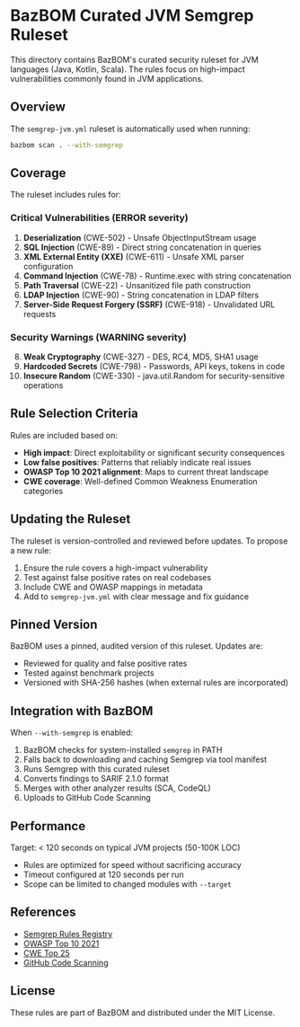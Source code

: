 # BazBOM Curated JVM Semgrep Ruleset

This directory contains BazBOM's curated security ruleset for JVM languages (Java, Kotlin, Scala). The rules focus on high-impact vulnerabilities commonly found in JVM applications.

## Overview

The `semgrep-jvm.yml` ruleset is automatically used when running:

```bash
bazbom scan . --with-semgrep
```

## Coverage

The ruleset includes rules for:

### Critical Vulnerabilities (ERROR severity)
1. **Deserialization** (CWE-502) - Unsafe ObjectInputStream usage
2. **SQL Injection** (CWE-89) - Direct string concatenation in queries
3. **XML External Entity (XXE)** (CWE-611) - Unsafe XML parser configuration
4. **Command Injection** (CWE-78) - Runtime.exec with string concatenation
5. **Path Traversal** (CWE-22) - Unsanitized file path construction
6. **LDAP Injection** (CWE-90) - String concatenation in LDAP filters
7. **Server-Side Request Forgery (SSRF)** (CWE-918) - Unvalidated URL requests

### Security Warnings (WARNING severity)
8. **Weak Cryptography** (CWE-327) - DES, RC4, MD5, SHA1 usage
9. **Hardcoded Secrets** (CWE-798) - Passwords, API keys, tokens in code
10. **Insecure Random** (CWE-330) - java.util.Random for security-sensitive operations

## Rule Selection Criteria

Rules are included based on:
- **High impact**: Direct exploitability or significant security consequences
- **Low false positives**: Patterns that reliably indicate real issues
- **OWASP Top 10 2021 alignment**: Maps to current threat landscape
- **CWE coverage**: Well-defined Common Weakness Enumeration categories

## Updating the Ruleset

The ruleset is version-controlled and reviewed before updates. To propose a new rule:

1. Ensure the rule covers a high-impact vulnerability
2. Test against false positive rates on real codebases
3. Include CWE and OWASP mappings in metadata
4. Add to `semgrep-jvm.yml` with clear message and fix guidance

## Pinned Version

BazBOM uses a pinned, audited version of this ruleset. Updates are:
- Reviewed for quality and false positive rates
- Tested against benchmark projects
- Versioned with SHA-256 hashes (when external rules are incorporated)

## Integration with BazBOM

When `--with-semgrep` is enabled:
1. BazBOM checks for system-installed `semgrep` in PATH
2. Falls back to downloading and caching Semgrep via tool manifest
3. Runs Semgrep with this curated ruleset
4. Converts findings to SARIF 2.1.0 format
5. Merges with other analyzer results (SCA, CodeQL)
6. Uploads to GitHub Code Scanning

## Performance

Target: < 120 seconds on typical JVM projects (50-100K LOC)
- Rules are optimized for speed without sacrificing accuracy
- Timeout configured at 120 seconds per run
- Scope can be limited to changed modules with `--target`

## References

- [Semgrep Rules Registry](https://semgrep.dev/explore)
- [OWASP Top 10 2021](https://owasp.org/Top10/)
- [CWE Top 25](https://cwe.mitre.org/top25/)
- [GitHub Code Scanning](https://docs.github.com/en/code-security/code-scanning)

## License

These rules are part of BazBOM and distributed under the MIT License.
